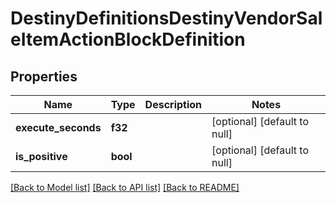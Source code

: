 # DestinyDefinitionsDestinyVendorSaleItemActionBlockDefinition

## Properties
Name | Type | Description | Notes
------------ | ------------- | ------------- | -------------
**execute_seconds** | **f32** |  | [optional] [default to null]
**is_positive** | **bool** |  | [optional] [default to null]

[[Back to Model list]](../README.md#documentation-for-models) [[Back to API list]](../README.md#documentation-for-api-endpoints) [[Back to README]](../README.md)


